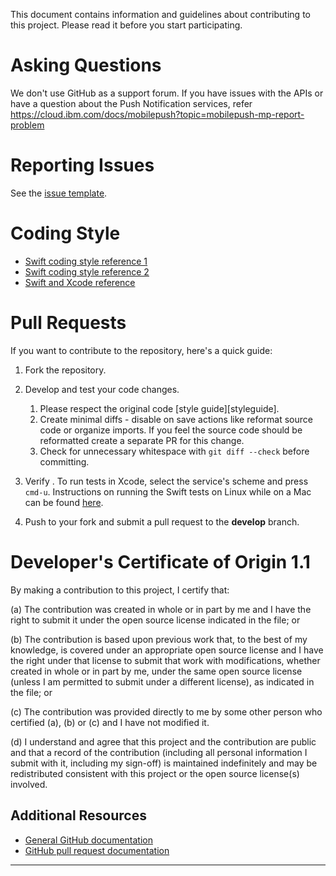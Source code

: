 This document contains information and guidelines about contributing to this project. Please read it before you start participating.

# Asking Questions

We don't use GitHub as a support forum. If you have issues with the APIs or have a question about the Push Notification services, refer https://cloud.ibm.com/docs/mobilepush?topic=mobilepush-mp-report-problem

# Reporting Issues

See the [issue template](issue_template.md).

# Coding Style

-  [Swift coding style reference 1](https://swift.org/documentation/api-design-guidelines/)
-  [Swift coding style reference 2](https://google.github.io/swift/)
-  [Swift and Xcode reference](https://developer.apple.com/swift/resources/)

# Pull Requests

If you want to contribute to the repository, here's a quick guide:
  1. Fork the repository.
  1. Develop and test your code changes.
      1. Please respect the original code [style guide][styleguide].
      1. Create minimal diffs - disable on save actions like reformat source code or organize imports. If you feel the source code should be reformatted create a separate PR for this change.
      1. Check for unnecessary whitespace with `git diff --check` before committing.

  1. Verify . To run tests in Xcode, select the service's scheme and press `cmd-u`. Instructions on running the Swift tests on Linux while on a Mac can be found [here](https://github.com/watson-developer-cloud/swift-sdk/wiki/Running-Swift-Linux-Tests-on-Mac).
  1. Push to your fork and submit a pull request to the **develop** branch.

# Developer's Certificate of Origin 1.1

By making a contribution to this project, I certify that:

(a) The contribution was created in whole or in part by me and I
   have the right to submit it under the open source license
   indicated in the file; or

(b) The contribution is based upon previous work that, to the best
   of my knowledge, is covered under an appropriate open source
   license and I have the right under that license to submit that
   work with modifications, whether created in whole or in part
   by me, under the same open source license (unless I am
   permitted to submit under a different license), as indicated
   in the file; or

(c) The contribution was provided directly to me by some other
   person who certified (a), (b) or (c) and I have not modified
   it.

(d) I understand and agree that this project and the contribution
   are public and that a record of the contribution (including all
   personal information I submit with it, including my sign-off) is
   maintained indefinitely and may be redistributed consistent with
   this project or the open source license(s) involved.


## Additional Resources
+ [General GitHub documentation](https://help.github.com/)
+ [GitHub pull request documentation](https://help.github.com/send-pull-requests/)

---